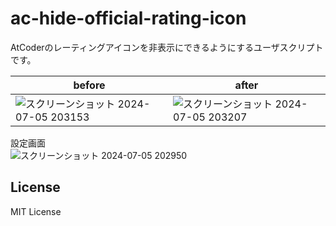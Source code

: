 # ac-hide-official-rating-icon
AtCoderのレーティングアイコンを非表示にできるようにするユーザスクリプトです。

| before | after |
| --- | --- |
| ![スクリーンショット 2024-07-05 203153](https://github.com/konchanksu/ac-hide-official-rating-icon/assets/51152553/bd44e724-94f6-4100-a1d5-ffe6d0c69744) | ![スクリーンショット 2024-07-05 203207](https://github.com/konchanksu/ac-hide-official-rating-icon/assets/51152553/76148bd0-c473-4ea2-9e8c-5d6dbe1ce3a7) |

設定画面  
![スクリーンショット 2024-07-05 202950](https://github.com/konchanksu/ac-hide-official-rating-icon/assets/51152553/39ee1bbd-9e9c-4192-ac37-52e08dd25b03)


## License
MIT License

